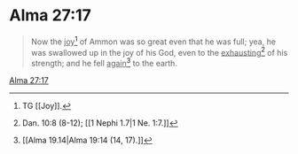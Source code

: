 # Alma 27:17

> Now the <u>joy</u>[^a] of Ammon was so great even that he was full; yea, he was swallowed up in the joy of his God, even to the <u>exhausting</u>[^b] of his strength; and he fell <u>again</u>[^c] to the earth.

[Alma 27:17](https://www.churchofjesuschrist.org/study/scriptures/bofm/alma/27?lang=eng&id=p17#p17)


[^a]: TG [[Joy]].
[^b]: Dan. 10:8 (8-12); [[1 Nephi 1.7|1 Ne. 1:7.]]
[^c]: [[Alma 19.14|Alma 19:14 (14, 17).]]
